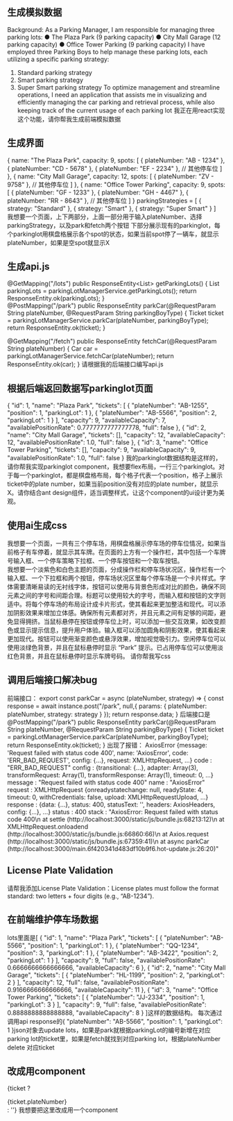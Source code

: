 ## 生成模拟数据
Background:
As a Parking Manager, I am responsible for managing three parking lots:
● The Plaza Park (9 parking capacity)
● City Mall Garage (12 parking capacity)
● Office Tower Parking (9 parking capacity)
I have employed three Parking Boys to help manage these parking lots, each utilizing a specific parking strategy:
1. Standard parking strategy
2. Smart parking strategy
3. Super Smart parking strategy
   To optimize management and streamline operations, I need an application that assists me in visualizing and efficiently managing
   the car parking and retrieval process, while also keeping track of the current usage of each parking lot
我正在用react实现这个功能，请你帮我生成前端模拟数据

## 生成界面
{ name: "The Plaza Park", capacity: 9, spots: [ { plateNumber: "AB - 1234" }, { plateNumber: "CD - 5678" }, { plateNumber: "EF - 2234" }, // 其他停车位 ] }, { name: "City Mall Garage", capacity: 12, spots: [ { plateNumber: "ZV - 9758" }, // 其他停车位 ] }, { name: "Office Tower Parking", capacity: 9, spots: [ { plateNumber: "GF - 1233" }, { plateNumber: "GH - 4467" }, { plateNumber: "RR - 8643" }, // 其他停车位 ] } parkingStrategies = [ { strategy: "Standard" }, { strategy: "Smart" }, { strategy: "Super Smart" } ]   
我想要一个页面，上下两部分，上面一部分用于输入plateNumber、选择parkingStrategy，以及park和fetch两个按钮 下部分展示现有的parkinglot，每个parkinglot用棋盘格展示各个spot的状态，如果当前spot停了一辆车，就显示plateNumber，如果是空spot就显示X

## 生成api.js
@GetMapping("/lots") public ResponseEntity<List<parkinglot>> getParkingLots() { List<parkinglot> parkingLots = parkingLotManagerService.getParkingLots(); return ResponseEntity.ok(parkingLots); }</parkinglot></parkinglot>  
@PostMapping("/park")
public ResponseEntity<Ticket> parkCar(@RequestParam String plateNumber, @RequestParam String parkingBoyType) {
Ticket ticket = parkingLotManagerService.parkCar(plateNumber, parkingBoyType);
return ResponseEntity.ok(ticket);
}

@GetMapping("/fetch")
public ResponseEntity<Car> fetchCar(@RequestParam String plateNumber) {
Car car = parkingLotManagerService.fetchCar(plateNumber);
return ResponseEntity.ok(car);
}
请根据我的后端接口编写api.js

## 根据后端返回数据写parkinglot页面
{
"id": 1,
"name": "Plaza Park",
"tickets": [
{
"plateNumber": "AB-1255",
"position": 1,
"parkingLot": 1
},
{
"plateNumber": "AB-5566",
"position": 2,
"parkingLot": 1
}
],
"capacity": 9,
"availableCapacity": 7,
"availablePositionRate": 0.7777777777777778,
"full": false
},
{
"id": 2,
"name": "City Mall Garage",
"tickets": [],
"capacity": 12,
"availableCapacity": 12,
"availablePositionRate": 1.0,
"full": false
},
{
"id": 3,
"name": "Office Tower Parking",
"tickets": [],
"capacity": 9,
"availableCapacity": 9,
"availablePositionRate": 1.0,
"full": false
}
我的parkinglot数据结构是这样的，请你帮我实现parkinglot component，我想要flex布局，一行三个parkinglot。对于每一个parkinglot，都是棋盘格布局，每个格子代表一个position，格子上展示ticket中的plate number，如果当前position没有对应的plate number，就显示X。请你结合ant design组件，适当调整样式，让这个component的ui设计更为美观。

## 使用ai生成css
我想要一个页面，一共有三个停车场，用棋盘格展示停车场的停车位情况，如果当前格子有车停着，就显示其车牌。在页面的上方有一个操作栏，其中包括一个车牌号输入框、一个停车策略下拉框、一个停车按钮和一个取车按钮。  
我想要一个淡紫色和白色主题的页面，分成操作栏和停车场状况区，操作栏有一个输入框、一个下拉框和两个按钮，停车场状况区里每个停车场是一个卡片样式。字体需要清晰易读的无衬线字体，按钮可以使用与背景色形成对比的颜色，确保不同元素之间的字号和间距合理。标题可以使用较大的字号，而输入框和按钮的文字则适中。将每个停车场的布局设计成卡片形式，使其看起来更加整洁和现代。可以添加阴影效果来增加立体感。确保所有元素都对齐，并且元素之间有足够的间距，避免显得拥挤。当鼠标悬停在按钮或停车位上时，可以添加一些交互效果，如改变颜色或显示提示信息，提升用户体验。输入框可以添加圆角和阴影效果，使其看起来更加现代。按钮可以使用渐变颜色或悬浮效果，增加视觉吸引力。空闲停车位可以使用淡绿色背景，并且在鼠标悬停时显示 “Park” 提示。已占用停车位可以使用淡红色背景，并且在鼠标悬停时显示车牌号码。
请你帮我写css

## 调用后端接口解决bug
前端接口：
export const parkCar = async (plateNumber, strategy) => {
const response = await instance.post("/park", null,{
params: {
plateNumber: plateNumber,
strategy: strategy
}
});
return response.data;
}
后端接口是
@PostMapping("/park")
public ResponseEntity<Ticket> parkCar(@RequestParam String plateNumber, @RequestParam String parkingBoyType) {
Ticket ticket = parkingLotManagerService.parkCar(plateNumber, parkingBoyType);
return ResponseEntity.ok(ticket);
}
出现了报错：
AxiosError {message: 'Request failed with status code 400', name: 'AxiosError', code: 'ERR_BAD_REQUEST', config: {…}, request: XMLHttpRequest, …}
code
:
"ERR_BAD_REQUEST"
config
:
{transitional: {…}, adapter: Array(3), transformRequest: Array(1), transformResponse: Array(1), timeout: 0, …}
message
:
"Request failed with status code 400"
name
:
"AxiosError"
request
:
XMLHttpRequest {onreadystatechange: null, readyState: 4, timeout: 0, withCredentials: false, upload: XMLHttpRequestUpload, …}
response
:
{data: {…}, status: 400, statusText: '', headers: AxiosHeaders, config: {…}, …}
status
:
400
stack
:
"AxiosError: Request failed with status code 400\n    at settle (http://localhost:3000/static/js/bundle.js:68213:12)\n    at XMLHttpRequest.onloadend (http://localhost:3000/static/js/bundle.js:66860:66)\n    at Axios.request (http://localhost:3000/static/js/bundle.js:67359:41)\n    at async parkCar (http://localhost:3000/main.6f420341d483df10b9f6.hot-update.js:26:20)"

## License Plate Validation
请帮我添加License Plate Validation：License plates must follow the format standard: two letters + four digits (e.g., “AB-1234”).

## 在前端维护停车场数据
lots里面是[ { "id": 1, "name": "Plaza Park", "tickets": [ { "plateNumber": "AB-5566", "position": 1, "parkingLot": 1 }, { "plateNumber": "QQ-1234", "position": 3, "parkingLot": 1 }, { "plateNumber": "AB-3422", "position": 2, "parkingLot": 1 } ], "capacity": 9, "full": false, "availablePositionRate": 0.6666666666666666, "availableCapacity": 6 }, { "id": 2, "name": "City Mall Garage", "tickets": [ { "plateNumber": "HL-1199", "position": 2, "parkingLot": 2 } ], "capacity": 12, "full": false, "availablePositionRate": 0.9166666666666666, "availableCapacity": 11 }, { "id": 3, "name": "Office Tower Parking", "tickets": [ { "plateNumber": "JJ-2334", "position": 1, "parkingLot": 3 } ], "capacity": 9, "full": false, "availablePositionRate": 0.8888888888888888, "availableCapacity": 8 } ]这样的数据结构。 每次通过调用api response的{ "plateNumber": "AB-5566", "position": 1, "parkingLot": 1 }json对象去update lots，如果是park就根据parkingLot的编号新增在对应parking lot的ticket里，如果是fetch就找到对应parking lot，根据plateNumber delete 对应ticket

## 改成用component
{ticket ?  <div>{ticket.plateNumber}</div> : ''} 我想要把这里改成用一个component


